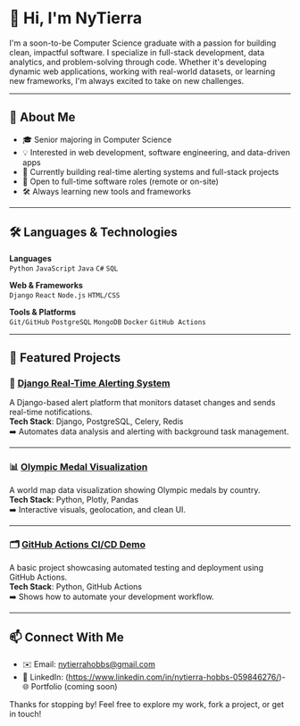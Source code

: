 # 👋 Hi, I'm NyTierra

I'm a soon-to-be Computer Science graduate with a passion for building clean, impactful software. I specialize in full-stack development, data analytics, and problem-solving through code. Whether it's developing dynamic web applications, working with real-world datasets, or learning new frameworks, I'm always excited to take on new challenges.

---

## 🚀 About Me
- 🎓 Senior majoring in Computer Science  
- 💡 Interested in web development, software engineering, and data-driven apps  
- 🧩 Currently building real-time alerting systems and full-stack projects  
- 📍 Open to full-time software roles (remote or on-site)  
- 🛠️ Always learning new tools and frameworks  

---

## 🛠️ Languages & Technologies

**Languages**  
`Python` `JavaScript` `Java` `C#` `SQL`  

**Web & Frameworks**  
`Django` `React` `Node.js` `HTML/CSS`  

**Tools & Platforms**  
`Git/GitHub` `PostgreSQL` `MongoDB` `Docker` `GitHub Actions`  

---

## 🌟 Featured Projects

### 🔔 [Django Real-Time Alerting System](https://github.com/Nytierra123/django-alerting-system)
A Django-based alert platform that monitors dataset changes and sends real-time notifications.  
**Tech Stack**: Django, PostgreSQL, Celery, Redis  
➡️ Automates data analysis and alerting with background task management.

---

### 📊 [Olympic Medal Visualization](https://github.com/Nytierra123/olympic-map)
A world map data visualization showing Olympic medals by country.  
**Tech Stack**: Python, Plotly, Pandas  
➡️ Interactive visuals, geolocation, and clean UI.

---

### 🗂️ [GitHub Actions CI/CD Demo](https://github.com/Nytierra123/github-actions-ci)
A basic project showcasing automated testing and deployment using GitHub Actions.  
**Tech Stack**: Python, GitHub Actions  
➡️ Shows how to automate your development workflow.

---

## 📫 Connect With Me

- ✉️ Email: nytierrahobbs@gmail.com  
- 💼 LinkedIn: (https://www.linkedin.com/in/nytierra-hobbs-059846276/)- 🌐 Portfolio (coming soon)

Thanks for stopping by! Feel free to explore my work, fork a project, or get in touch!
